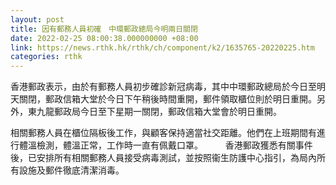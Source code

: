 ```yaml
---
layout: post
title: 因有郵務人員初確　中環郵政總局今明兩日關閉
date: 2022-02-25 08:00:38.000000000 +08:00
link: https://news.rthk.hk/rthk/ch/component/k2/1635765-20220225.htm
categories: rthk
---
```


香港郵政表示，由於有郵務人員初步確診新冠病毒，其中中環郵政總局於今日至明天關閉，郵政信箱大堂於今日下午稍後時間重開，郵件領取櫃位則於明日重開。另外，東九龍郵政局今日至下星期一關閉，郵政信箱大堂會於明日重開。

相關郵務人員在櫃位隔板後工作，與顧客保持適當社交距離。他們在上班期間有進行體溫檢測，體溫正常，工作時一直有佩戴口罩。
　　 
香港郵政獲悉有關事件後，已安排所有相關郵務人員接受病毒測試，並按照衞生防護中心指引，為局內所有設施及郵件徹底清潔消毒。
